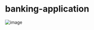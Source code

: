 # banking-application

![image](https://github.com/emirhan190341/banking-application/assets/67711815/e6235fad-bf23-4c0b-a0d4-99a9082d0732)
